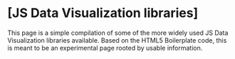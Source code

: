 # [JS Data Visualization libraries]

This page is a simple compilation of some of the more widely used JS Data Visualization libraries available. Based on the HTML5 Boilerplate code, this is meant to be an experimental page rooted by usable information.
